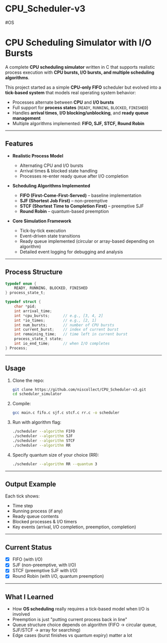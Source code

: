 # CPU_Scheduler-v3
#OS

# CPU Scheduling Simulator with I/O Bursts

A complete **CPU scheduling simulator** written in C that supports realistic process execution with **CPU bursts, I/O bursts, and multiple scheduling algorithms**.

This project started as a simple **CPU-only FIFO** scheduler but evolved into a **tick-based system** that models real operating system behavior:

* Processes alternate between **CPU** and **I/O bursts**
* Full support for **process states** (`READY`, `RUNNING`, `BLOCKED`, `FINISHED`)
* Handles **arrival times**, **I/O blocking/unblocking**, and **ready queue management**
* Multiple algorithms implemented: **FIFO, SJF, STCF, Round Robin**

<hr>

## Features

* **Realistic Process Model**

  * Alternating CPU and I/O bursts
  * Arrival times & blocked state handling
  * Processes re-enter ready queue after I/O completion

* **Scheduling Algorithms Implemented**

  * **FIFO (First-Come-First-Served)** – baseline implementation
  * **SJF (Shortest Job First)** – non-preemptive
  * **STCF (Shortest Time to Completion First)** – preemptive SJF
  * **Round Robin** – quantum-based preemption

* **Core Simulation Framework**

  * Tick-by-tick execution
  * Event-driven state transitions
  * Ready queue implemented (circular or array-based depending on algorithm)
  * Detailed event logging for debugging and analysis

<hr>

## Process Structure

```c
typedef enum {
    READY, RUNNING, BLOCKED, FINISHED
} process_state_t;

typedef struct {
    char *pid;
    int arrival_time;
    int *cpu_bursts;      // e.g., [3, 4, 2]
    int *io_times;        // e.g., [2, 1]
    int num_bursts;       // number of CPU bursts
    int current_burst;    // index of current burst
    int remaining_time;   // time left in current burst
    process_state_t state;
    int io_end_time;      // when I/O completes
} Process;
```

<hr>

## Usage

1. Clone the repo:

   ```bash
   git clone https://github.com/niscollect/CPU_Scheduler-v3.git
   cd scheduler_simulator
   ```

2. Compile:

   ```bash
   gcc main.c fifo.c sjf.c stcf.c rr.c -o scheduler
   ```

3. Run with algorithm flag:

   ```bash
   ./scheduler --algorithm FIFO
   ./scheduler --algorithm SJF
   ./scheduler --algorithm STCF
   ./scheduler --algorithm RR
   ```
4. Specify quantum size of your choice (RR):

   ```bash
   ./scheduler --algorithm RR --quantum 3
   ```

<hr>

## Output Example

Each tick shows:

* Time step
* Running process (if any)
* Ready queue contents
* Blocked processes & I/O timers
* Key events (arrival, I/O completion, preemption, completion)

<hr>

## Current Status

* [x] FIFO (with I/O)
* [x] SJF (non-preemptive, with I/O)
* [x] STCF (preemptive SJF with I/O)
* [x] Round Robin (with I/O, quantum preemption)

<hr>

## What I Learned

* How **OS scheduling** really requires a tick-based model when I/O is involved
* Preemption is just "putting current process back in line"
* Queue structure choice depends on algorithm (FIFO → circular queue, SJF/STCF → array for searching)
* Edge cases (burst finishes vs quantum expiry) matter a lot
